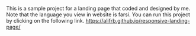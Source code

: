 This is a sample project for a landing page that coded and designed by me.
Note that the language you view in website is farsi.
You can run this project by clicking on the following link.
https://alifrb.github.io/responsive-landing-page/
